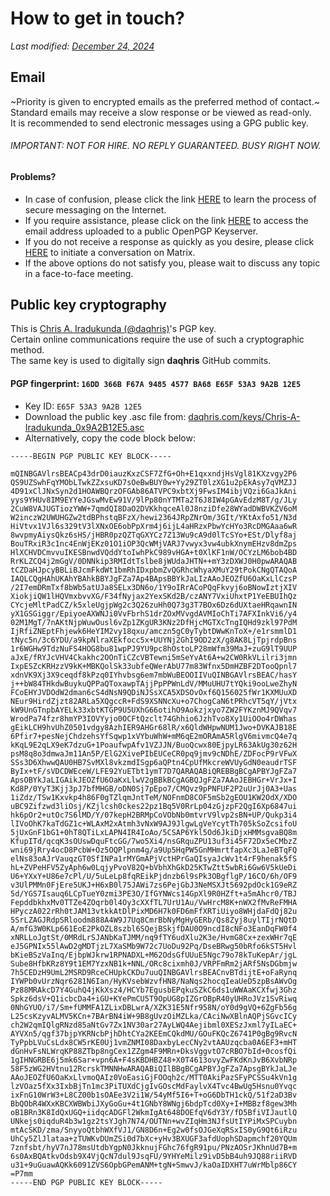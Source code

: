 # How to get in touch?  
_Last modified: [December 24, 2024](https://github.com/daqhris/daqhris.github.io/commits/master/contact.md)_
## Email
~Priority is given to encrypted emails as the preferred method of contact.~  
Standard emails may receive a slow response or be viewed as read-only.  
It is recommended to send electronic messages using a GPG public key.  

###### IMPORTANT: NOT FOR HIRE. NO REPLY GUARANTEED. BUSY RIGHT NOW.

#### Problems?
- In case of confusion, please click the link [HERE](https://emailselfdefense.fsf.org/en/) to learn the process of secure messaging on the Internet.   
- If you require assistance, please click on the link [HERE](https://keyserver.ubuntu.com/pks/lookup?search=0x9A2B12E5&options=mr&op=index) to access the email address uploaded to a public OpenPGP Keyserver.  
- If you do not receive a response as quickly as you desire, please click [HERE](https://matrix.to/#/@daqhris:matrix.org) to initiate a conversation on Matrix.
- If the above options do not satisfy you, please wait to discuss any topic in a face-to-face meeting. 

## Public key cryptography
This is [Chris A. Iradukunda (@daqhris)](https://github.com/daqhris)'s PGP key.   
Certain online communications require the use of such a cryptographic method.  
The same key is used to digitally sign **daqhris** GitHub commits.  

#### PGP fingerprint: `16DD 366B F67A 9485 4577 BA68 E65F 53A3 9A2B 12E5`  
- Key ID: `E65F 53A3 9A2B 12E5` 
- Download the public key .asc file from: [daqhris.com/keys/Chris-A-Iradukunda_0x9A2B12E5.asc](https://daqhris.com/keys/Chris-A-Iradukunda_0x9A2B12E5.asc)  
- Alternatively, copy the code block below:  

```
-----BEGIN PGP PUBLIC KEY BLOCK-----

mQINBGAVlrsBEACp43drD0iauzKxzCSF7ZfG+Oh+E1qxxndjHsVgl81KXzvgy2P6
QS9UZSwhFqYMObLTwkZZxsuKD7sOeBwBUY0w+Yy29ZT0lzXG1u2pEkAsy7qVMZJJ
4D91xClJNxSyn2d1HOAWBQrzOFGAb86ATVPC9xbtXj9FwsIM4ibjVQzi6GaJkAni
yys9YHUv8IM9EYYeJGswMvEw91V/9lPp80nYTMTa2T6J8IW4pGAvEdzM8T/g/JLy
2CuW8VAJUGTiozYWW+7qmdQI8DaO2DVKkhqceAl0J8nziDfe28WYadDWBVKZV6oM
W2inczW2UWUHGZw2tdBPhstqBFzX/hewi2364JRpZNrOm/3GIt/YKtAxfo51/N3d
HiVtvx1VJl6s329tV3lXNxOE6obPpXrm4j6ijL4aHRzxPbwYcHYo3RcDMGAaa6wR
8wvpmyAiysQkz6sHS/jHBR0pzQZTqGXYCz7Z13Wu9cA9d0lTcSYo+ESt/Dlyf8aj
BouTRxiR3c1nc4EnWjEKz01O1iOP3QcWMjVARJ7vwyx3vw4ubkXnymEHzv8dmZps
HlXCHVDCmvvuIKESBnwdVQddYtoIwhPkC989vHGA+t0XlKF1nW/OCYzLM6bob4BD
RrKLZCQ4j2mGgV/0DNNkip3RMIdtTslbe8jWUdaJHTN++mY3zDXWJ0H0pwARAQAB
tCZDaHJpcyBBLiBJcmFkdWt1bmRhIDxpbmZvQGRhcWhyaXMuY29tPokCNgQTAQoA
IAQLCQgHAhUKAhYBAhkBBYJgFZa7Ap4BApsBBYkJaLIzAAoJEOZfU6OaKxLlCzsP
/2I7emDRmTxf8bWb5atUJa8SELx3DN6o/1Y9oIRrACoPQqFkvyj6oBNowIztjXIV
XiokjiQW1lHQVmxbvvXG/F34fNyjax2YexSKd2B/czANY7VxiUhxtP1YeEBUIhQz
CYcjeMltPadCZ/k5xleUgjpWg2c3Q26zuHh0Q73g3T7BOx6Dz6dUXtaeHRqawnIN
yX1GSGiggr/EpiyoeAXWNJi0VvFbrhS1drZOxMVvgdAVMIoChTi7AFXInkVi6/y4
02M1MgT/7nAKtNjpWuwOusl6vZp1ZKgUR3KNz2DfHjcMGTXcTngIQHd9zkl97PdM
IjRfiZNEptFhjewk6HeYIM2vy18qxu/amczn5gC0yTybtDWwKnToX+/e1rsmmlD1
tNyc5n/3c6YDU/a9kpNlraXEkfocc5x+UUYNj2GhI9OD2zX/g8AK8LjTpjrdpBns
1r6WGHw9TdzNuFS4HOG8bu81wpPJ9YU9pc8hOstoLP28mWfm39MaJ+zuG9lT9UUP
aJxE/fRYJcVHV4Ckakhc2OOnTiCZcVBTewni5mSeYvAt6A+w2CW0RkVLilri3jmn
IxpESZcKRHzzV9kK+MBKQolSk33ubfeQWerAbU77m83Wfnx5DmHZBF2DTooQpnl7
xdnVK9Xj3X9ceqdf8kPzq0IYhvbsg6em7mbWuBEOOIIVuQINBGAVlrsBEAC/hasY
j++bW84THkdwBuykuQPPaQToxawpTAjjPpPPWnLdV/MMuUHU7tYQki9ooLweZhyN
FCoEHYJVDOdW2dman6cS4dNsN9QDiNJSsXCA5XDSOvOxf6Q156025fWr1KXMUuXD
NEur9HirdZjzt82ARLa5XQgccR+FdS9XSNNcXu+o7ChogCaN6tPRhcVT5qY/jVtx
kW9UnGTnpbAYELk33xbtKTGP9U5UXhG66otihO9Aokzjxyo7ZW2FYKznMJ9QVqv7
WrodPa74fzr8hmYP3IOVYyjo0OCFtQzclt74Ghhio6JzhTvo8Xy1UiOOo4rDWhas
gEikLCH9hvUhZ0501vdgy8AzhIER9AHGr68lR/x6QldWHpwNUM1Jwo+DVKAJB18E
6Pfir7+pesNejChdzehsYfSqwp1xVYbuWhW+mM6qE2mORAmA5RlgV6mivmcQ4e7q
kKqL9E2qLX9eK7dzuG+1PoaufwpAfv1VZJJN/BuoQcwx80EjpyLR63AkUg30z62H
psM8q8o3dmwaJm11An5P/ElG2XivePIbEUCeCR0pq9jmv9cNDhE/ZDFocP9rVFwX
SSs3D6XhwwQAU0HB7SvMXl8vkzmdISgp6aQPtn4CpUfMkcreWVUyGdN0eaudrTSF
ByIx+tF/sVDCDWEceW/LFE92YuETbt1ymT7D7QARAQABiQREBBgBCgAPBYJgFZa7
ApsOBYkJaLIGAikJEOZfU6OaKxLlwV2gBBkBCgAGBQJgFZa7AAoJEBHGr+VrJx+I
Kd8P/0YyT3Kjj3pJ7bfMHGB/oDN0Sj7pEpo7/CMQvz9pPNFUF2P2uUrJj0A3+Uas
1iZdz/TSw1Kxvkp4h86F0gTZlqmJntTeM/NOFnmD8COF5mSb2gEOU1KW2OdX/XDO
uBC9Zifzwd3liOsj/KZjlcsh0ckes22pz1Bq5V0RrLp04zGjzpF2QgI6Xp6847ui
hk6pOr2+utOc7S6lMD/Y/07kepH2BRMpCoVObNb0mtvrV9lvp2sBN+UP/Qukp3i4
lIVoOhK7kaTdGZ1c+WLAxM2xAtmh3vNxW9AJ9JlgwLgVeYcytTh705kSoZcsifoU
5jUxGnF1bG1+0hT8QTiLxLAPN4IR4IoAo/5CSAP6Ykl5Od6JkiDjxHMMsgvaBQ8m
KfupITd/qcqK3sOUswDquFtcGG/7wo5Xi4/nsGRquZPU13uf3i45F72Dx5eCMbzZ
wni69jRry4ocD8PcbW+Oz5OQPlpnm4g/a9Up5HqPW5GnMHmrtfapXc3LaJeBTqFQ
elNs83oAJrVauqzGT0SfINPa1rMYGmAPjVctHPrGaQIsyaJcWv1t4rF9henak5fS
hL+ZVPeHFV5ZyAph6w0LqjyPvoV82Q+bVbhXhGkD25KTwZtt5wbRi6Gw6V5kUeDi
U6+YXxY+U86e7cPl/U/5uLeLp8fqREikPjdnzb6l9sPk3OBgflgP/16CO/6h/OF9
v3UlPMMn0FjEre5UKJ+H6xB0l75JAWi7zs6PejGbJ3NeMSXJt5692pdOck1G9eRZ
5d/YGS7Isauq6LCpTueY0zmi3PE3O/IfGYNWcs14GpXl9R0HZft+a5mAhcr0/TBJ
FepddbkhxMv0TTZe4ZOqrb0l4Oy3cXXfTL7UrU1Au/VwHrcM8K+nWX2fMvReFMHA
HPyczA022rRh0tJAM13vtkkAtDlPixMD6H7k0FD6mFfXRTiUiyo8WHjdaFdQj82u
5SrLZAGJRdpSRloodm888A4W9J7Uq8CmrBbNyMgHyGERb/Qs8Zyj8uylTIjrNQtD
A/mfG3W0KLp661EoE2PkOZL8szbl6SQejBSkjfDAU0O9ncdI8cNFo3EanDqFW0f4
xNRLLoJgtSt/0MRdLrSJANbKaTJMM/nq9fTY6udXlu2K3e/HvmG8Cx+zexWHr7qE
eJ5GPNIx55lAwD2gMDTjzL7XaSMb9W72c7UoDu92Pq/DseBRwg50bRfo6kST5Hvl
bKieBSzVaInq/EjbpWJkrw1RPNADXL+M62OdsGfUUuE5Ngc79o78kTuKepAr/jgL
Sube8HfbKRz8Y9t1EM7YzxNB1k+NNL/ORc8cixmh0J/VRPFmRm2jARf5NsDGbmjw
7h5CEDzH9UmL2MSRD9RceCHUpkCKDu7uuQINBGAVlrsBEACnvBTdijtE+oFaRynq
IYWPb0vUrzNqr6281N6Ian/HyKVsebWzvfHN8/NaNqs2hocqIeaUeD5zpBsAWvOg
Pz88MRAkcD7Y4GuhQ4jKkXsz4/HCYb7EgusbEPqkuSZkC6ds1uWWAaKCXfwj3Ghz
Spkz6dsV+Q1icbcDa4+iGU+KYePmCU5T9OpUG8pIZGrOBpR40yUHRoJVz1SvRiwq
0NhGYUO/i7/Sm+fUMMFA1ZLixDBLwrA/XZK31E5Nfr958N/oY0d9gVQ+6ZgFb56g
L25csKzyvALMV5KCn+7BArBN4iW+9B8gUvzOiMZLka/CAciNwXBlnAQPjSGvcICy
ch2W2qmIQlgRNzd85aNtGv7Zx1NV30ar27AyLWQ4Aejibml0XESzJxml7yILaEC+
AYVXn5/qgf37bjpYKRNcbPjhDhtCYa2KEEmCQkdMU/GOuFKQcZ6741P0gBg9RvcN
TyPpbLVuCsLdx8CW5rKE0Uj1vmZNMI08DaxbyLecCNy2vtAAUzqcba0A6EF3+mHT
dGnHvFsNLWrqKP88ZTbp8ngCex1ZZgm4F9MRn+DksVggvtO7cRBO7bId+0cosfQi
1gIHNGRBE6j5mk6Sar+vpn6A+F4sKBDHBZ48+X0T4613ovyZwFKdKnJvB6XvbNRp
58F5zWG2HVtnu12RcrskTMNNHwARAQABiQIlBBgBCgAPBYJgFZa7ApsgBYkJaLJe
AAoJEOZfU6OaKxLlvmoQAIz0VoEasiGjFOOqh2c/MTT0AkiPazSFyPCSSu4kVn1g
lzVOaz5fXx3IxbBjTn1mc3PiTUXdCjgIvGOscMdFaylvX4Tvc4BwUg5Hsnu0Yvqc
ixFnG10WrW3+L8CZ00b1sOAEe3V2i1W/54yMf5I6+T+oG6DbTH1ckQ/51f2aD3Bv
BbQObR4WXxKBCXWBWbiJXyGoGu+4t1GNbY8WNgj6bdpTcd0Xy+I+MBBzf8gew3Mh
oB1BRn3K8IdQxUGQ+iidqcADGFl2WkmIgAt648DOEfqV6dY3Y/fD5BfiVIJautlQ
UNkejs0iqduR4b3w1gz2tsYJgh7N74/OUTNn+wvZIqHm3NJfsUtIYPiMxSPCuybn
mtAcSKD/zma/SnyyoQtbhWXfVJ1/GN8D6n+Eg2w0fsOJGeXqRSxIS0yG9Qt6iRzu
UhCy5ZlJlataa+zTUWKvDUmZSi0d7bXc+yHv3BXUGF3afdUophSDapmchf20YQUm
7znfsbt/hyV7nJ78msUtdbYgpN0JkknujFGhc76fgR91pu/PNzAOSrJKhnUd7B+m
6s0AxBQAtkvOdsb9X4VjQcN7dul9JsqFU/9YHYeMilz9ivD5bB4uh9JQ88riiRVD
u31+9uGuawAQKk6091ZVS6OpbGPemANM+tgN+SmwvJ/kaOaIDXHT7uWrMblp86CY
=P7mm
-----END PGP PUBLIC KEY BLOCK-----
```
